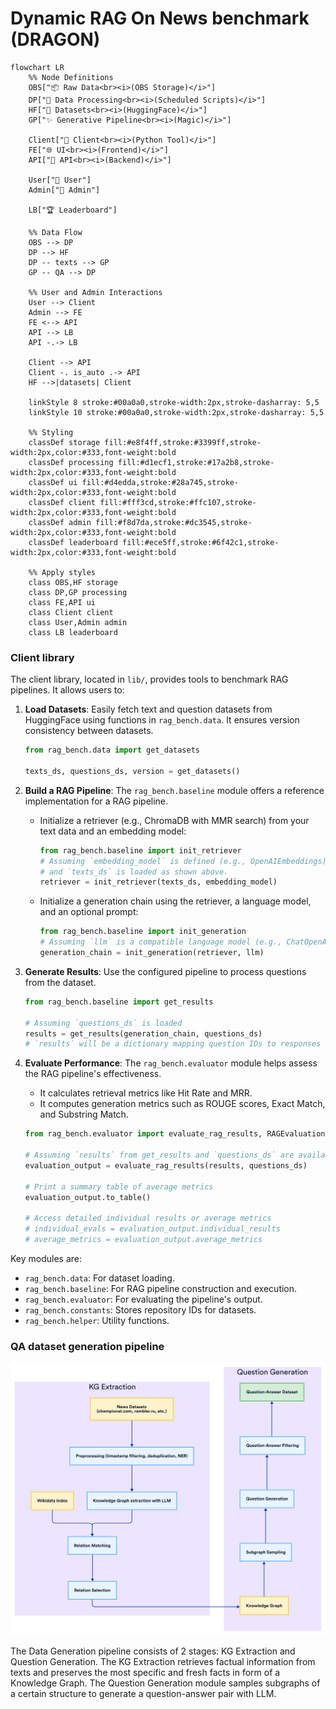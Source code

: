 # Dynamic RAG On News benchmark (DRAGON)

```mermaid
flowchart LR
    %% Node Definitions
    OBS["📦 Raw Data<br><i>(OBS Storage)</i>"]
    DP["🔄 Data Processing<br><i>(Scheduled Scripts)</i>"]
    HF["🤗 Datasets<br><i>(HuggingFace)</i>"]
    GP["✨ Generative Pipeline<br><i>(Magic)</i>"]

    Client["🐍 Client<br><i>(Python Tool)</i>"]
    FE["🌐 UI<br><i>(Frontend)</i>"]
    API["🚀 API<br><i>(Backend)</i>"]

    User["👤 User"]
    Admin["🔧 Admin"]

    LB["🏆 Leaderboard"]

    %% Data Flow
    OBS --> DP
    DP --> HF
    DP -- texts --> GP
    GP -- QA --> DP

    %% User and Admin Interactions
    User --> Client
    Admin --> FE
    FE <--> API
    API --> LB
    API -.-> LB

    Client --> API
    Client -. is_auto .-> API
    HF -->|datasets| Client

    linkStyle 8 stroke:#00a0a0,stroke-width:2px,stroke-dasharray: 5,5
    linkStyle 10 stroke:#00a0a0,stroke-width:2px,stroke-dasharray: 5,5

    %% Styling
    classDef storage fill:#e8f4ff,stroke:#3399ff,stroke-width:2px,color:#333,font-weight:bold
    classDef processing fill:#d1ecf1,stroke:#17a2b8,stroke-width:2px,color:#333,font-weight:bold
    classDef ui fill:#d4edda,stroke:#28a745,stroke-width:2px,color:#333,font-weight:bold
    classDef client fill:#fff3cd,stroke:#ffc107,stroke-width:2px,color:#333,font-weight:bold
    classDef admin fill:#f8d7da,stroke:#dc3545,stroke-width:2px,color:#333,font-weight:bold
    classDef leaderboard fill:#ece5ff,stroke:#6f42c1,stroke-width:2px,color:#333,font-weight:bold

    %% Apply styles
    class OBS,HF storage
    class DP,GP processing
    class FE,API ui
    class Client client
    class User,Admin admin
    class LB leaderboard

```

### Client library

The client library, located in `lib/`, provides tools to benchmark RAG pipelines. It allows users to:

1.  **Load Datasets**: Easily fetch text and question datasets from HuggingFace using functions in `rag_bench.data`. It ensures version consistency between datasets.
    ```python
    from rag_bench.data import get_datasets

    texts_ds, questions_ds, version = get_datasets()
    ```

2.  **Build a RAG Pipeline**: The `rag_bench.baseline` module offers a reference implementation for a RAG pipeline.
    *   Initialize a retriever (e.g., ChromaDB with MMR search) from your text data and an embedding model:
        ```python
        from rag_bench.baseline import init_retriever
        # Assuming `embedding_model` is defined (e.g., OpenAIEmbeddings)
        # and `texts_ds` is loaded as shown above.
        retriever = init_retriever(texts_ds, embedding_model)
        ```
    *   Initialize a generation chain using the retriever, a language model, and an optional prompt:
        ```python
        from rag_bench.baseline import init_generation
        # Assuming `llm` is a compatible language model (e.g., ChatOpenAI)
        generation_chain = init_generation(retriever, llm)
        ```

3.  **Generate Results**: Use the configured pipeline to process questions from the dataset.
    ```python
    from rag_bench.baseline import get_results

    # Assuming `questions_ds` is loaded
    results = get_results(generation_chain, questions_ds)
    # `results` will be a dictionary mapping question IDs to responses and retrieved contexts.
    ```

4.  **Evaluate Performance**: The `rag_bench.evaluator` module helps assess the RAG pipeline's effectiveness.
    *   It calculates retrieval metrics like Hit Rate and MRR.
    *   It computes generation metrics such as ROUGE scores, Exact Match, and Substring Match.
    ```python
    from rag_bench.evaluator import evaluate_rag_results, RAGEvaluationResults

    # Assuming `results` from get_results and `questions_ds` are available
    evaluation_output = evaluate_rag_results(results, questions_ds)

    # Print a summary table of average metrics
    evaluation_output.to_table()

    # Access detailed individual results or average metrics
    # individual_evals = evaluation_output.individual_results
    # average_metrics = evaluation_output.average_metrics
    ```

Key modules are:
*   `rag_bench.data`: For dataset loading.
*   `rag_bench.baseline`: For RAG pipeline construction and execution.
*   `rag_bench.evaluator`: For evaluating the pipeline's output.
*   `rag_bench.constants`: Stores repository IDs for datasets.
*   `rag_bench.helper`: Utility functions.


### QA dataset generation pipeline

![](./static/images/qg_pipeline.png)

The Data Generation pipeline consists of 2 stages: KG Extraction and Question Generation. The KG Extraction retrieves factual information from texts and preserves the most specific and fresh facts in form of a Knowledge Graph. The Question Generation module samples subgraphs of a certain structure to generate a question-answer pair with LLM.